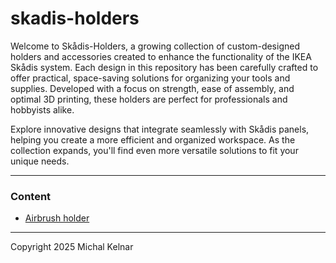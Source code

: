 # skadis-holders

Welcome to Skådis-Holders, a growing collection of custom-designed holders and accessories created to enhance the functionality of the 
IKEA Skådis system. Each design in this repository has been carefully crafted to offer practical, space-saving solutions for organizing 
your tools and supplies. Developed with a focus on strength, ease of assembly, and optimal 3D printing, these holders are perfect for 
professionals and hobbyists alike.

Explore innovative designs that integrate seamlessly with Skådis panels, helping you create a more efficient and organized workspace. 
As the collection expands, you'll find even more versatile solutions to fit your unique needs.

---
### Content
* [Airbrush holder](airbrush-holder/airbrush-holder.md)

---
Copyright 2025 Michal Kelnar
